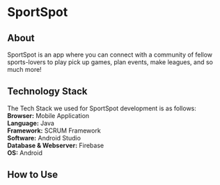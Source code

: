 # SportSpot

## About
SportSpot is an app where you can connect with a community of fellow sports-lovers to play pick up games, plan events, make leagues, and so much more!

## Technology Stack
The Tech Stack we used for SportSpot development is as follows:  
**Browser:** Mobile Application  
**Language:** Java  
**Framework:** SCRUM Framework  
**Software:** Android Studio  
**Database & Webserver:** Firebase  
**OS:** Android  

## How to Use
